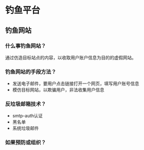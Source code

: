 # 钓鱼平台
## 钓鱼网站
### 什么事钓鱼网站？
通过仿造目标站点的内容，以收取用户账户信息为目的的虚假网站。

### 钓鱼网站的手段方法？
- 发送电子邮件，要用户点击链接打开一个网页，填写用户账号信息
- 模仿目标网站，以欺骗用户，非法收集用户信息

### 反垃圾邮箱技术？
- smtp-auth认证
- 黑名单
- 系统垃圾邮件

### 如果预防或组织？